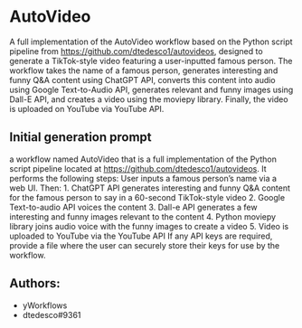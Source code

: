 
# AutoVideo

A full implementation of the AutoVideo workflow based on the Python script pipeline from https://github.com/dtedesco1/autovideos, designed to generate a TikTok-style video featuring a user-inputted famous person. The workflow takes the name of a famous person, generates interesting and funny Q&A content using ChatGPT API, converts this content into audio using Google Text-to-Audio API, generates relevant and funny images using Dall-E API, and creates a video using the moviepy library. Finally, the video is uploaded on YouTube via YouTube API.
## Initial generation prompt
a workflow named AutoVideo that is a full implementation of the Python script pipeline located at https://github.com/dtedesco1/autovideos. It performs the following steps:  User inputs a famous person’s name via a web UI. Then: 1. ChatGPT API generates interesting and funny Q&A content for the famous person to say in a 60-second TikTok-style video 2. Google Text-to-audio API voices the content 3. Dall-e API generates a few interesting and funny images relevant to the content 4. Python moviepy library joins audio voice with the funny images to create a video 5. Video is uploaded to YouTube via the YouTube API  If any API keys are required, provide a file where the user can securely store their keys for use by the workflow.

## Authors: 
- yWorkflows
- dtedesco#9361
        